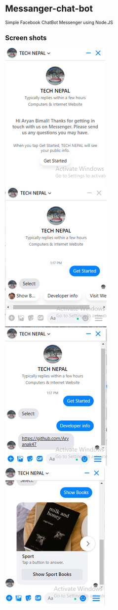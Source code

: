 # Messanger-chat-bot
Simple Facebook ChatBot Messenger using Node.JS

## Screen shots ##

![screen shots](/Screenshots/bot1.png)
![screen shots](/Screenshots/bot2.png)
![screen shots](/Screenshots/bot3.png)
![screen shots](/Screenshots/bot4.png)
